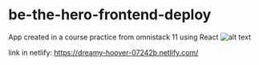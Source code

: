 # be-the-hero-frontend-deploy

App created in a course practice from omnistack 11 using React ![alt text](https://www.google.com/url?sa=i&url=https%3A%2F%2Fpt.wikipedia.org%2Fwiki%2FReact_(JavaScript)&psig=AOvVaw0QK8K3OTDVHpoRGFRWslYO&ust=1585934935889000&source=images&cd=vfe&ved=0CAIQjRxqFwoTCIiphZiiyugCFQAAAAAdAAAAABAD)

link in netlify: https://dreamy-hoover-07242b.netlify.com/
